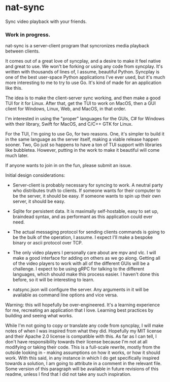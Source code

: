 # nat-sync
Sync video playback with your friends.

### Work in progress.

nat-sync is a server-client program that syncronizes media playback between clients.

It comes out of a great love of syncplay, and a desire to make it feel native and great to use.
We won't be forking or using any code from syncplay. It's written with thousands of lines of, I assume,
beautiful Python. Syncplay is one of the best user-space Python applications I've ever used, but it's
much more interesting to me to try to use Go. It's kind of made for an application like this.

The idea is to make the client-server sync working, and then make a good TUI for it for Linux.
After that, get the TUI to work on MacOS, then a GUI client for Windows, Linux, Web, and MacOS, in that order. 

I'm interested in using the "proper" languages for the GUIs, C# for Windows with their library, 
Swift for MacOS, and C/C++ GTK for Linux. 

For the TUI, I'm going to use Go, for two reasons. One, it's simpler to build it in the same language as the server itself, making a viable release happen sooner. 
Two, Go just so happens to have a ton of TUI support with libraries like bubbletea. However, putting in the work to make it beautiful will come much later.

If anyone wants to join in on the fun, please submit an issue.

Initial design considerations:

- Server-client is probably necessary for syncing to work. A neutral party who distributes truth to clients.
If someone wants for their computer to be the server, it should be easy. If someone wants to spin up their own server, it should be easy.

- Sqlite for persistent data. It is maximally self-hostable, easy to set up, braindead syntax, and as performant as this application could ever need.

- The actual messaging protocol for sending clients commands is going to be the bulk of the operation, I assume. I expect I'll make a bespoke binary or ascii protocol over TCP. 

- The only video players I personally care about are mpv and vlc. I will make a good interface for adding on others as we go along.
Getting all of the video players to work with all of the different GUIs will be a challenge. I expect to be using gRPC for talking to
the different languages, which should make this process easier. I haven't done this before, so it will be interesting to learn.

- natsync.json will configure the server. Any arguments in it will be available as command line options and vice versa. 

Warning: this will hopefully be over-engineered. It's a learning experience for me, recreating an application that I love.
Learning best practices by building and seeing what works.

While I'm not going to copy or translate any code from syncplay, I will make notes of when I was inspired from what they did.
Hopefully my MIT license and their Apache 2.0 license is compatible with this. As far as I can tell, I don't have responsibility towards their license
because I'm not at all modifying or taking their code. This is a full-scale rewrite, mostly from the outside looking in - making assumptions on how it
works, or how it should work. With this said, in any instance in which I do get specifically inspired towards a solution, I am going to attribute in a comment in the relevant file. 
Some version of this paragraph will be available in future revisions of this readme, unless I find that I did not take any such inspiration.

